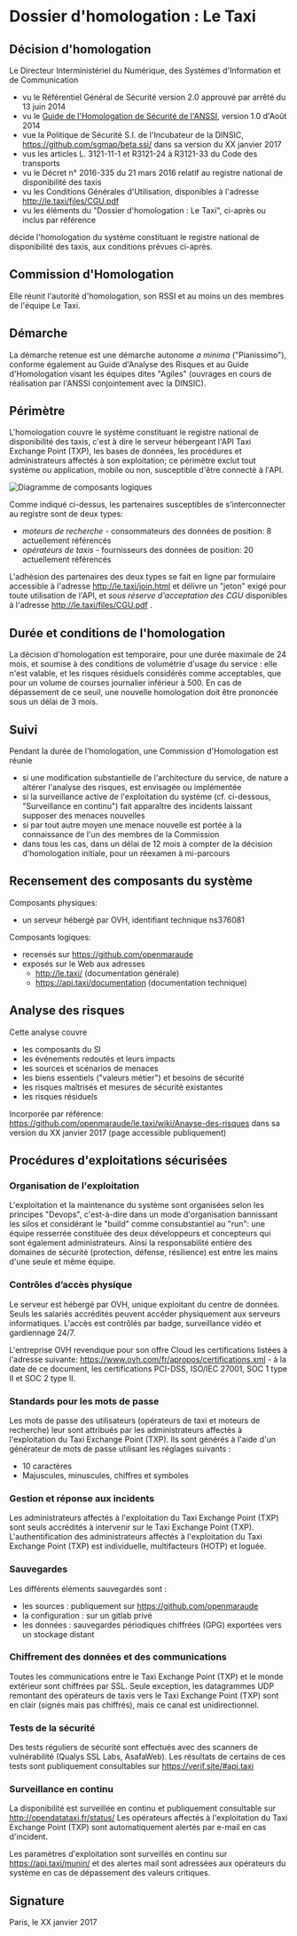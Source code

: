 # Dossier d'homologation : Le Taxi

## Décision d'homologation

Le Directeur Interministériel du Numérique, des Systèmes d'Information et de Communication

  - vu le Référentiel Général de Sécurité version 2.0 approuvé par arrêté du 13 juin 2014
  - vu le [Guide de l'Homologation de Sécurité de l'ANSSI](https://www.ssi.gouv.fr/uploads/2014/06/guide_homologation_de_securite_en_9_etapes.pdf), version 1.0 d'Août 2014
  - vue la Politique de Sécurité S.I. de l'Incubateur de la DINSIC, https://github.com/sgmap/beta.ssi/ dans sa version du XX janvier 2017
  - vus les articles L. 3121-11-1 et R3121-24 à R3121-33 du Code des transports
  - vu le Décret n° 2016-335 du 21 mars 2016 relatif au registre national de disponibilité des taxis
  - vu les Conditions Générales d'Utilisation, disponibles à l'adresse http://le.taxi/files/CGU.pdf
  - vu les éléments du "Dossier d'homologation : Le Taxi", ci-après ou inclus par référence

décide l'homologation du système constituant le registre national de disponibilité des taxis, aux conditions prévues ci-après.

## Commission d'Homologation

Elle réunit l'autorité d'homologation, son RSSI et au moins un des membres de l'équipe Le Taxi.

## Démarche

La démarche retenue est une démarche autonome _a minima_ ("Pianissimo"), conforme également au Guide d'Analyse des Risques et au Guide d'Homologation visant les équipes dites "Agiles" (ouvrages en cours de réalisation par l'ANSSI conjointement avec la DINSIC).

## Périmètre

L'homologation couvre le système constituant le registre national de disponibilité des taxis, c'est à dire le serveur hébergeant l'API Taxi Exchange Point (TXP), les bases de données, les procédures et administrateurs affectés à son exploitation; ce périmètre exclut tout système ou application, mobile ou non, susceptible d'être connecté à l'API.

![Diagramme de composants logiques](https://cdn.rawgit.com/openmaraude/APITaxi_front/588acd56562385ca02e1de3aba0fb8635480e4e9/APITaxi_front/static/images/overview.svg)

Comme indiqué ci-dessus, les partenaires susceptibles de s'interconnecter au registre sont de deux types:
- *moteurs de recherche* - consommateurs des données de position: 8 actuellement référencés
- *opérateurs de taxis* - fournisseurs des données de position: 20 actuellement référencés

L'adhésion des partenaires des deux types se fait en ligne par formulaire accessible à l'adresse http://le.taxi/join.html et délivre un "jeton" exigé pour toute utilisation de l'API, et *sous réserve d'acceptation des CGU* disponibles à l'adresse http://le.taxi/files/CGU.pdf .

## Durée et conditions de l'homologation

La décision d'homologation est temporaire, pour une durée maximale de 24 mois, et soumise à des conditions de volumétrie d'usage du service : elle n'est valable, et les risques résiduels considérés comme acceptables, que pour un volume de courses journalier inférieur à 500. En cas de dépassement de ce seuil, une nouvelle homologation doit être prononcée sous un délai de 3 mois.

## Suivi

Pendant la durée de l'homologation, une Commission d'Homologation est réunie

- si une modification substantielle de l'architecture du service, de nature a altérer l'analyse des risques, est envisagée ou implémentée
- si la surveillance active de l'exploitation du système (cf. ci-dessous, "Surveillance en continu") fait apparaître des incidents laissant supposer des menaces nouvelles
- si par tout autre moyen une menace nouvelle est portée à la connaissance de l'un des membres de la Commission 
- dans tous les cas, dans un délai de 12 mois à compter de la décision d'homologation initiale, pour un réexamen à mi-parcours

## Recensement des composants du système

Composants physiques:

  - un serveur hébergé par OVH, identifiant technique ns376081

Composants logiques:

  - recensés sur https://github.com/openmaraude
  - exposés sur le Web aux adresses
    - http://le.taxi/ (documentation générale)
    - https://api.taxi/documentation (documentation technique)

## Analyse des risques

Cette analyse couvre

  - les composants du SI
  - les événements redoutés et leurs impacts
  - les sources et scénarios de menaces
  - les biens essentiels ("valeurs métier") et besoins de sécurité
  - les risques maîtrisés et mesures de sécurité existantes
  - les risques résiduels

Incorporée par référence: https://github.com/openmaraude/le.taxi/wiki/Anayse-des-risques dans sa version du XX janvier 2017 (page accessible publiquement)

## Procédures d'exploitations sécurisées

### Organisation de l'exploitation

L'exploitation et la maintenance du système sont organisées selon les principes "Devops", c'est-à-dire dans un mode d'organisation bannissant les silos et considérant le "build" comme consubstantiel au "run": une équipe resserrée constituée des deux développeurs et concepteurs qui sont également administrateurs. Ainsi la responsabilité entière des domaines de sécurité (protection, défense, résilience) est entre les mains d'une seule et même équipe.

### Contrôles d’accès physique

Le serveur est hébergé par OVH, unique exploitant du centre de données.  Seuls les salariés accrédités peuvent accéder physiquement aux serveurs informatiques. L'accès est contrôlés par badge, surveillance vidéo et gardiennage 24/7.

L'entreprise OVH revendique pour son offre Cloud les certifications listées à l'adresse suivante: https://www.ovh.com/fr/apropos/certifications.xml - à la date de ce document, les certifications PCI-DSS, ISO/IEC 27001, SOC 1 type II et SOC 2 type II.

### Standards pour les mots de passe

Les mots de passe des utilisateurs (opérateurs de taxi et moteurs de recherche) leur sont attribués par les administrateurs affectés à l'exploitation du Taxi Exchange Point (TXP).
Ils sont générés à l'aide d'un générateur de mots de passe utilisant les réglages suivants :

  - 10 caractères
  - Majuscules, minuscules, chiffres et symboles

### Gestion et réponse aux incidents

Les administrateurs affectés à l'exploitation du Taxi Exchange Point (TXP) sont seuls accrédités à intervenir sur le Taxi Exchange Point (TXP).
L'authentification des administrateurs affectés à l'exploitation du Taxi Exchange Point (TXP) est individuelle, multifacteurs (HOTP) et loguée.

### Sauvegardes 

Les différents éléments sauvegardés sont :

 - les sources : publiquement sur https://github.com/openmaraude
 - la configuration : sur un gitlab privé
 - les données : sauvegardes périodiques chiffrées (GPG) exportées vers un stockage distant

### Chiffrement des données et des communications

Toutes les communications entre le Taxi Exchange Point (TXP) et le monde extérieur sont chiffrées par SSL.
Seule exception, les datagrammes UDP remontant des opérateurs de taxis vers le Taxi Exchange Point (TXP) sont en clair (signés mais pas chiffrés), mais ce canal est unidirectionnel.

### Tests de la sécurité

Des tests réguliers de sécurité sont effectués avec des scanners de vulnérabilité (Qualys SSL Labs, AsafaWeb).
Les résultats de certains de ces tests sont publiquement consultables sur https://verif.site/#api.taxi

### Surveillance en continu

La disponibilité est surveillée en continu et publiquement consultable sur http://opendatataxi.fr/status/
Les opérateurs affectés à l'exploitation du Taxi Exchange Point (TXP) sont automatiquement alertés par e-mail en cas d'incident.

Les paramètres d'exploitation sont surveillés en continu sur https://api.taxi/munin/ et des alertes mail sont adressées aux opérateurs du système en cas de dépassement des valeurs critiques.

## Signature

Paris, le XX janvier 2017

